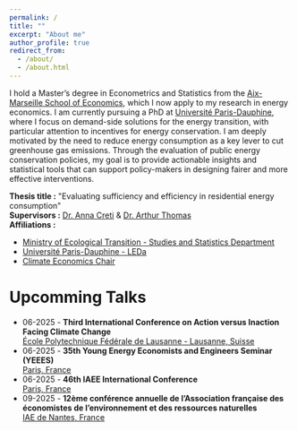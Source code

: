 ```yaml
---
permalink: /
title: ""
excerpt: "About me"
author_profile: true
redirect_from: 
  - /about/
  - /about.html
---
```


I hold a Master’s degree in Econometrics and Statistics from the [Aix-Marseille School of Economics](https://www.amse-aixmarseille.fr/en/study/master-econometrics-statistics), which I now apply to my research in energy economics. I am currently pursuing a PhD at [Université Paris-Dauphine](https://dauphine.psl.eu/), where I focus on demand-side solutions for the energy transition, with particular attention to incentives for energy conservation.
I am deeply motivated by the need to reduce energy consumption as a key lever to cut greenhouse gas emissions. Through the evaluation of public energy conservation policies, my goal is to provide actionable insights and statistical tools that can support policy-makers in designing fairer and more effective interventions.

**Thesis title :** "Evaluating sufficiency and efficiency in residential energy consumption" \
**Supervisors :** [Dr. Anna Creti](https://cgemp.dauphine.fr/fileadmin/mediatheque/centres/cgemp/CV/CV_2022/CV_Anna_Creti.pdf) & [Dr. Arthur Thomas](https://arthurthomaseconometrics.github.io/) \
**Affiliations :** 
* [Ministry of Ecological Transition - Studies and Statistics Department](https://www.statistiques.developpement-durable.gouv.fr/english-contents)
* [Université Paris-Dauphine - LEDa](https://leda.dauphine.fr/)
* [Climate Economics Chair](https://www.chaireeconomieduclimat.org/en/thesis/measuring-and-evaluating-sufficiency-and-efficiency-in-french-residential-energy-consumption-marie-bruguet/)
  
Upcomming Talks
======

 * 06-2025 -  **Third International Conference on Action versus Inaction Facing Climate Change**\
   [École Polytechnique Fédérale de Lausanne - Lausanne, Suisse](https://aicc3.sciencesconf.org/?lang=en)
  * 06-2025 -  **35th Young Energy Economists and Engineers Seminar (YEEES)**\
   [Paris, France](https://blogs.tu-berlin.de/wip_yeees/event/yeees-35/)
 * 06-2025 -  **46th IAEE International Conference**\
   [Paris, France](https://iaee2025paris.org/)
* 09-2025 -  **12ème conférence annuelle de l’Association française des économistes de l’environnement et des ressources naturelles**\
   [IAE de Nantes, France](https://faere.fr/conference-faere-2025/)
